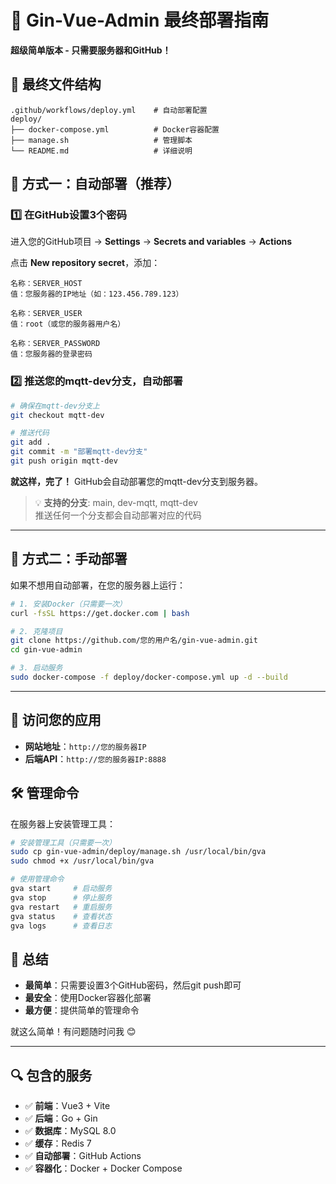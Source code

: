 # 🚀 Gin-Vue-Admin 最终部署指南

**超级简单版本 - 只需要服务器和GitHub！**

## 📁 最终文件结构
```
.github/workflows/deploy.yml    # 自动部署配置
deploy/
├── docker-compose.yml          # Docker容器配置
├── manage.sh                   # 管理脚本
└── README.md                   # 详细说明
```

## 🎯 方式一：自动部署（推荐）

### 1️⃣ 在GitHub设置3个密码

进入您的GitHub项目 → **Settings** → **Secrets and variables** → **Actions**

点击 **New repository secret**，添加：

```
名称：SERVER_HOST
值：您服务器的IP地址（如：123.456.789.123）

名称：SERVER_USER  
值：root（或您的服务器用户名）

名称：SERVER_PASSWORD
值：您服务器的登录密码
```

### 2️⃣ 推送您的mqtt-dev分支，自动部署

```bash
# 确保在mqtt-dev分支上
git checkout mqtt-dev

# 推送代码
git add .
git commit -m "部署mqtt-dev分支"
git push origin mqtt-dev
```

**就这样，完了！** GitHub会自动部署您的mqtt-dev分支到服务器。

> 💡 **支持的分支**: main, dev-mqtt, mqtt-dev  
> 推送任何一个分支都会自动部署对应的代码

---

## 🔧 方式二：手动部署

如果不想用自动部署，在您的服务器上运行：

```bash
# 1. 安装Docker（只需要一次）
curl -fsSL https://get.docker.com | bash

# 2. 克隆项目
git clone https://github.com/您的用户名/gin-vue-admin.git
cd gin-vue-admin

# 3. 启动服务
sudo docker-compose -f deploy/docker-compose.yml up -d --build
```

---

## 📱 访问您的应用

- **网站地址**：`http://您的服务器IP`
- **后端API**：`http://您的服务器IP:8888`

## 🛠️ 管理命令

在服务器上安装管理工具：

```bash
# 安装管理工具（只需要一次）
sudo cp gin-vue-admin/deploy/manage.sh /usr/local/bin/gva
sudo chmod +x /usr/local/bin/gva

# 使用管理命令
gva start     # 启动服务
gva stop      # 停止服务
gva restart   # 重启服务
gva status    # 查看状态
gva logs      # 查看日志
```

## 🎉 总结

- **最简单**：只需要设置3个GitHub密码，然后git push即可
- **最安全**：使用Docker容器化部署
- **最方便**：提供简单的管理命令

就这么简单！有问题随时问我 😊

---

## 🔍 包含的服务

- ✅ **前端**：Vue3 + Vite
- ✅ **后端**：Go + Gin
- ✅ **数据库**：MySQL 8.0  
- ✅ **缓存**：Redis 7
- ✅ **自动部署**：GitHub Actions
- ✅ **容器化**：Docker + Docker Compose 